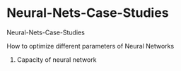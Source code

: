 # Neural-Nets-Case-Studies
Neural-Nets-Case-Studies

How to optimize different parameters of Neural Networks
1) Capacity of neural network